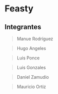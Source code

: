 # Feasty

## Integrantes

> Manue Rodríguez

> Hugo Angeles

> Luis Ponce

> Luis Gonzales

> Daniel Zamudio

> Mauricio Ortiz
